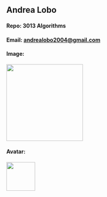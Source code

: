 ## Andrea Lobo

#### Repo: 3013 Algorithms

#### Email: andrealobo2004@gmail.com

#### Image:

<img src="https://i.imgur.com/PGXznmo.jpeg" width="200">

#### Avatar:

<img src="https://i.imgur.com/uOggf85.png" width="75">

